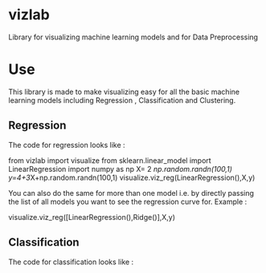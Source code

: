 # vizlab
Library for visualizing machine learning models and for Data Preprocessing
# Use
This library is made to make visualizing easy for all the basic machine learning models including Regression , Classification and Clustering.
## Regression
The code for regression looks like : 

from vizlab import visualize
from sklearn.linear_model import LinearRegression
import numpy as np
X= 2 *np.random.randn(100,1)
y=4+3*X+np.random.randn(100,1)
visualize.viz_reg(LinearRegression(),X,y)

You can also do the same for more than one model i.e. by directly passing the list of all models you want to see the regression curve for.
Example : 

visualize.viz_reg([LinearRegression(),Ridge()],X,y)
## Classification 
The code for classification looks like :
 
